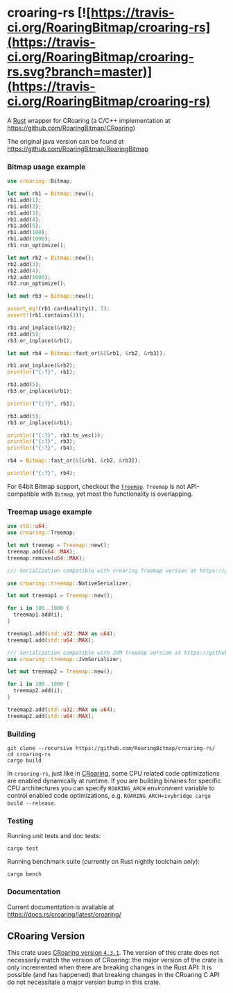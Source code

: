 # croaring-rs [![https://travis-ci.org/RoaringBitmap/croaring-rs](https://travis-ci.org/RoaringBitmap/croaring-rs.svg?branch=master)](https://travis-ci.org/RoaringBitmap/croaring-rs)
A [Rust](https://www.rust-lang.org) wrapper for CRoaring (a C/C++ implementation at https://github.com/RoaringBitmap/CRoaring)

The original java version can be found at https://github.com/RoaringBitmap/RoaringBitmap

### Bitmap usage example

```rust
use croaring::Bitmap;

let mut rb1 = Bitmap::new();
rb1.add(1);
rb1.add(2);
rb1.add(3);
rb1.add(4);
rb1.add(5);
rb1.add(100);
rb1.add(1000);
rb1.run_optimize();

let mut rb2 = Bitmap::new();
rb2.add(3);
rb2.add(4);
rb2.add(1000);
rb2.run_optimize();

let mut rb3 = Bitmap::new();

assert_eq!(rb1.cardinality(), 7);
assert!(rb1.contains(3));

rb1.and_inplace(&rb2);
rb3.add(5);
rb3.or_inplace(&rb1);

let mut rb4 = Bitmap::fast_or(&[&rb1, &rb2, &rb3]);

rb1.and_inplace(&rb2);
println!("{:?}", rb1);

rb3.add(5);
rb3.or_inplace(&rb1);

println!("{:?}", rb1);

rb3.add(5);
rb3.or_inplace(&rb1);

println!("{:?}", rb3.to_vec());
println!("{:?}", rb3);
println!("{:?}", rb4);

rb4 = Bitmap::fast_or(&[&rb1, &rb2, &rb3]);

println!("{:?}", rb4);
```

For 64bit Bitmap support, checkout the [`Treemap`](https://docs.rs/croaring/0.4.0/croaring/treemap/struct.Treemap.html). `Treemap` is not API-compatible with `Bitmap`, yet most the functionality is overlapping.

### Treemap usage example

```rust
use std::u64;
use croaring::Treemap;

let mut treemap = Treemap::new();
treemap.add(u64::MAX);
treemap.remove(u64::MAX);

/// Serialization compatible with croaring Treemap version at https://github.com/RoaringBitmap/CRoaring/blob/b88b002407b42fafaea23ea5009a54a24d1c1ed4/cpp/roaring64map.hh

use croaring::treemap::NativeSerializer;

let mut treemap1 = Treemap::new();

for i in 100..1000 {
  treemap1.add(i);
}

treemap1.add(std::u32::MAX as u64);
treemap1.add(std::u64::MAX);

/// Serialization compatible with JVM Treemap version at https://github.com/RoaringBitmap/RoaringBitmap/blob/34654b2d5c3e75e7f9bca1672f4c0b5800d60cf3/roaringbitmap/src/main/java/org/roaringbitmap/longlong/Roaring64NavigableMap.java
use croaring::treemap::JvmSerializer;

let mut treemap2 = Treemap::new();

for i in 100..1000 {
  treemap2.add(i);
}

treemap2.add(std::u32::MAX as u64);
treemap2.add(std::u64::MAX);
```

### Building

```
git clone --recursive https://github.com/RoaringBitmap/croaring-rs/
cd croaring-rs
cargo build
```

In `croaring-rs`, just like in [CRoaring](https://github.com/RoaringBitmap/CRoaring/),
some CPU related code optimizations are enabled dynamically at runtime. If you are
building binaries for specific CPU architectures you can specify `ROARING_ARCH` environment 
variable to control enabled code optimizations, e.g. 
`ROARING_ARCH=ivybridge cargo build --release`.

### Testing

Running unit tests and doc tests:

```
cargo test
```

Running benchmark suite (currently on Rust nightly toolchain only):

```
cargo bench
```

### Documentation

Current documentation is available at https://docs.rs/croaring/latest/croaring/

## CRoaring Version

This crate uses [CRoaring version `4.3.1`](https://github.com/RoaringBitmap/CRoaring/releases/tag/v4.3.1).
The version of this crate does not necessarily match the version of CRoaring: the major version of the crate is only
incremented when there are breaking changes in the Rust API: It is possible (and has happened) that breaking changes
in the CRoaring C API do not necessitate a major version bump in this crate.